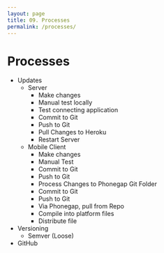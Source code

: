 ```yaml
---
layout: page
title: 09. Processes
permalink: /processes/
---
```

# Processes
* Updates
    * Server
        * Make changes
        * Manual test locally
        * Test connecting application
        * Commit to Git
        * Push to Git
        * Pull Changes to Heroku
        * Restart Server
    * Mobile Client
        * Make changes
        * Manual Test
        * Commit to Git
        * Push to Git
        * Process Changes to Phonegap Git Folder
        * Commit to Git
        * Push to Git
        * Via Phonegap, pull from Repo
        * Compile into platform files
        * Distribute file
* Versioning
    * Semver (Loose)
* GitHub